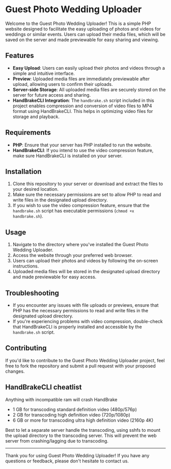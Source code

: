 # Guest Photo Wedding Uploader

Welcome to the Guest Photo Wedding Uploader! This is a simple PHP website designed to facilitate the easy uploading of photos and videos for weddings or similar events. Users can upload their media files, which will be saved on the server and made previewable for easy sharing and viewing.

## Features

- **Easy Upload**: Users can easily upload their photos and videos through a simple and intuitive interface.
- **Preview**: Uploaded media files are immediately previewable after upload, allowing users to confirm their uploads.
- **Server-side Storage**: All uploaded media files are securely stored on the server for future access and sharing.
- **HandBrakeCLI Integration**: The `handbrake.sh` script included in this project enables compression and conversion of video files to MP4 format using HandBrakeCLI. This helps in optimizing video files for storage and playback.

## Requirements

- **PHP**: Ensure that your server has PHP installed to run the website.
- **HandBrakeCLI**: If you intend to use the video compression feature, make sure HandBrakeCLI is installed on your server.

## Installation

1. Clone this repository to your server or download and extract the files to your desired location.
2. Make sure the necessary permissions are set to allow PHP to read and write files in the designated upload directory.
3. If you wish to use the video compression feature, ensure that the `handbrake.sh` script has executable permissions (`chmod +x handbrake.sh`).

## Usage

1. Navigate to the directory where you've installed the Guest Photo Wedding Uploader.
2. Access the website through your preferred web browser.
3. Users can upload their photos and videos by following the on-screen instructions.
4. Uploaded media files will be stored in the designated upload directory and made previewable for easy access.

## Troubleshooting

- If you encounter any issues with file uploads or previews, ensure that PHP has the necessary permissions to read and write files in the designated upload directory.
- If you're experiencing problems with video compression, double-check that HandBrakeCLI is properly installed and accessible by the `handbrake.sh` script.

## Contributing

If you'd like to contribute to the Guest Photo Wedding Uploader project, feel free to fork the repository and submit a pull request with your proposed changes.

## HandBrakeCLI cheatlist
Anything with incompatible ram will crash HandBrake
- 1 GB for transcoding standard definition video (480p/576p)
- 2 GB for transcoding high definition video (720p/1080p)
- 6 GB or more for transcoding ultra high definition video (2160p 4K)

Best to let a separate server handle the transcoding, using sshfs to mount the upload directory to the transcoding server.
This will prevent the web server from crashing/lagging due to transcoding.

---

Thank you for using Guest Photo Wedding Uploader! If you have any questions or feedback, please don't hesitate to contact us.
